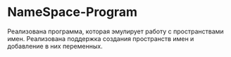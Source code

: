 # NameSpace-Program
Реализована программа, которая эмулирует работу с пространствами имен. Реализована поддержка создания пространств имен и добавление в них переменных.
